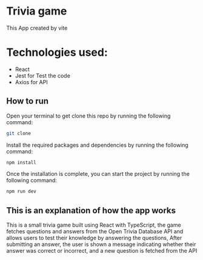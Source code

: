 # Trivia game
This App created by vite

 # Technologies used:
- React
- Jest for Test the code
- Axios for API

## How to run

Open your terminal to get clone this repo by running the following command:
```bash
git clone
```
Install the required packages and dependencies by running the following command:
```bash
npm install
```
Once the installation is complete, you can start the project by running the following command:
```bash
npm run dev
```


## This is an explanation of how the app works
This is a small trivia game built using React with TypeScript, the game fetches questions and answers from the Open Trivia Database API and allows users to test their knowledge by answering the questions, After submitting an answer, the user is shown a message indicating whether their answer was correct or incorrect, and a new question is fetched from the API